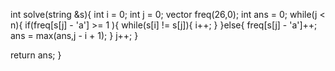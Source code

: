 int solve(string &s){
int i = 0;
int j = 0;
vector<int> freq(26,0);
int ans = 0;
while(j < n){
if(freq[s[j] - 'a'] >= 1 ){
while(s[i] != s[j]){
i++;
}
}else{
freq[s[j] - 'a']++;
ans = max(ans,j - i + 1);
}
j++;
}

return ans;
}
